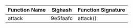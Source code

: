 | Function Name | Sighash    | Function Signature | 
| ------------- | ---------- | ------------------ | 
| attack | 9e5faafc | attack() |